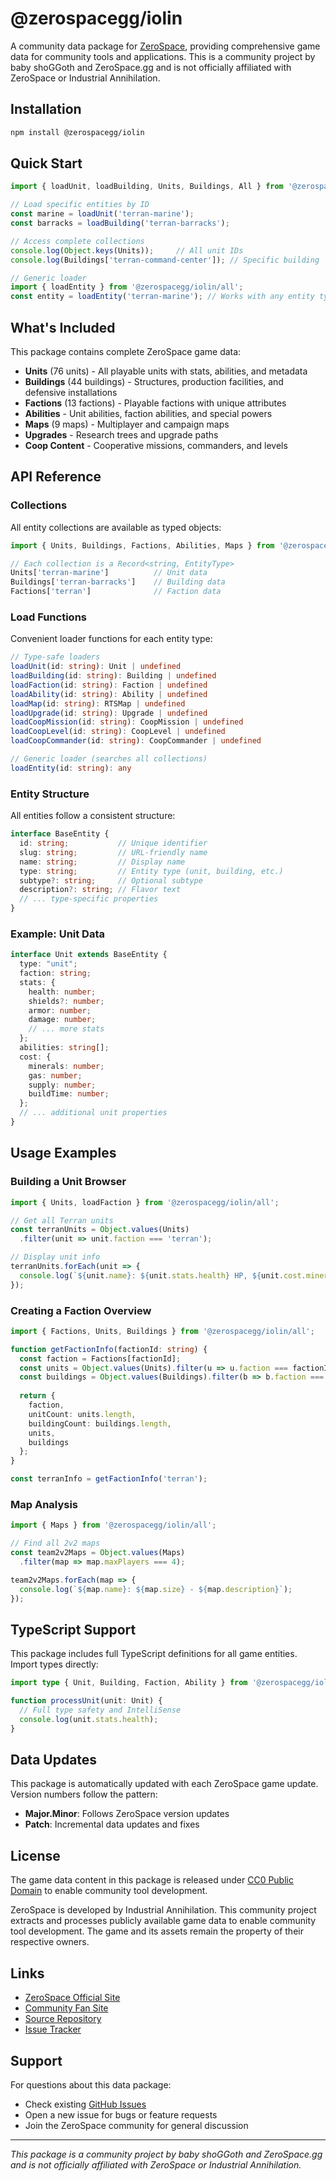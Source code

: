 # @zerospacegg/iolin

A community data package for [ZeroSpace](https://playzerospace.com), providing comprehensive game data for community tools and applications. This is a community project by baby shoGGoth and ZeroSpace.gg and is not officially affiliated with ZeroSpace or Industrial Annihilation.

## Installation

```bash
npm install @zerospacegg/iolin
```

## Quick Start

```typescript
import { loadUnit, loadBuilding, Units, Buildings, All } from '@zerospacegg/iolin/all';

// Load specific entities by ID
const marine = loadUnit('terran-marine');
const barracks = loadBuilding('terran-barracks');

// Access complete collections
console.log(Object.keys(Units));     // All unit IDs
console.log(Buildings['terran-command-center']); // Specific building

// Generic loader
import { loadEntity } from '@zerospacegg/iolin/all';
const entity = loadEntity('terran-marine'); // Works with any entity type
```

## What's Included

This package contains complete ZeroSpace game data:

- **Units** (76 units) - All playable units with stats, abilities, and metadata
- **Buildings** (44 buildings) - Structures, production facilities, and defensive installations  
- **Factions** (13 factions) - Playable factions with unique attributes
- **Abilities** - Unit abilities, faction abilities, and special powers
- **Maps** (9 maps) - Multiplayer and campaign maps
- **Upgrades** - Research trees and upgrade paths
- **Coop Content** - Cooperative missions, commanders, and levels

## API Reference

### Collections

All entity collections are available as typed objects:

```typescript
import { Units, Buildings, Factions, Abilities, Maps } from '@zerospacegg/iolin/all';

// Each collection is a Record<string, EntityType>
Units['terran-marine']          // Unit data
Buildings['terran-barracks']    // Building data
Factions['terran']              // Faction data
```

### Load Functions

Convenient loader functions for each entity type:

```typescript
// Type-safe loaders
loadUnit(id: string): Unit | undefined
loadBuilding(id: string): Building | undefined
loadFaction(id: string): Faction | undefined
loadAbility(id: string): Ability | undefined
loadMap(id: string): RTSMap | undefined
loadUpgrade(id: string): Upgrade | undefined
loadCoopMission(id: string): CoopMission | undefined
loadCoopLevel(id: string): CoopLevel | undefined
loadCoopCommander(id: string): CoopCommander | undefined

// Generic loader (searches all collections)
loadEntity(id: string): any
```

### Entity Structure

All entities follow a consistent structure:

```typescript
interface BaseEntity {
  id: string;           // Unique identifier
  slug: string;         // URL-friendly name
  name: string;         // Display name
  type: string;         // Entity type (unit, building, etc.)
  subtype?: string;     // Optional subtype
  description?: string; // Flavor text
  // ... type-specific properties
}
```

### Example: Unit Data

```typescript
interface Unit extends BaseEntity {
  type: "unit";
  faction: string;
  stats: {
    health: number;
    shields?: number;
    armor: number;
    damage: number;
    // ... more stats
  };
  abilities: string[];
  cost: {
    minerals: number;
    gas: number;
    supply: number;
    buildTime: number;
  };
  // ... additional unit properties
}
```

## Usage Examples

### Building a Unit Browser

```typescript
import { Units, loadFaction } from '@zerospacegg/iolin/all';

// Get all Terran units
const terranUnits = Object.values(Units)
  .filter(unit => unit.faction === 'terran');

// Display unit info
terranUnits.forEach(unit => {
  console.log(`${unit.name}: ${unit.stats.health} HP, ${unit.cost.minerals} minerals`);
});
```

### Creating a Faction Overview

```typescript
import { Factions, Units, Buildings } from '@zerospacegg/iolin/all';

function getFactionInfo(factionId: string) {
  const faction = Factions[factionId];
  const units = Object.values(Units).filter(u => u.faction === factionId);
  const buildings = Object.values(Buildings).filter(b => b.faction === factionId);
  
  return {
    faction,
    unitCount: units.length,
    buildingCount: buildings.length,
    units,
    buildings
  };
}

const terranInfo = getFactionInfo('terran');
```

### Map Analysis

```typescript
import { Maps } from '@zerospacegg/iolin/all';

// Find all 2v2 maps
const team2v2Maps = Object.values(Maps)
  .filter(map => map.maxPlayers === 4);

team2v2Maps.forEach(map => {
  console.log(`${map.name}: ${map.size} - ${map.description}`);
});
```

## TypeScript Support

This package includes full TypeScript definitions for all game entities. Import types directly:

```typescript
import type { Unit, Building, Faction, Ability } from '@zerospacegg/iolin';

function processUnit(unit: Unit) {
  // Full type safety and IntelliSense
  console.log(unit.stats.health);
}
```

## Data Updates

This package is automatically updated with each ZeroSpace game update. Version numbers follow the pattern:

- **Major.Minor**: Follows ZeroSpace version updates
- **Patch**: Incremental data updates and fixes

## License

The game data content in this package is released under [CC0 Public Domain](https://creativecommons.org/publicdomain/zero/1.0/) to enable community tool development.

ZeroSpace is developed by Industrial Annihilation. This community project extracts and processes publicly available game data to enable community tool development. The game and its assets remain the property of their respective owners.

## Links

- [ZeroSpace Official Site](https://playzerospace.com)
- [Community Fan Site](https://zerospace.gg)
- [Source Repository](https://github.com/zerospace-gg/iolin)
- [Issue Tracker](https://github.com/zerospace-gg/iolin/issues)

## Support

For questions about this data package:
- Check existing [GitHub Issues](https://github.com/zerospace-gg/iolin/issues)
- Open a new issue for bugs or feature requests
- Join the ZeroSpace community for general discussion

---

*This package is a community project by baby shoGGoth and ZeroSpace.gg and is not officially affiliated with ZeroSpace or Industrial Annihilation.*